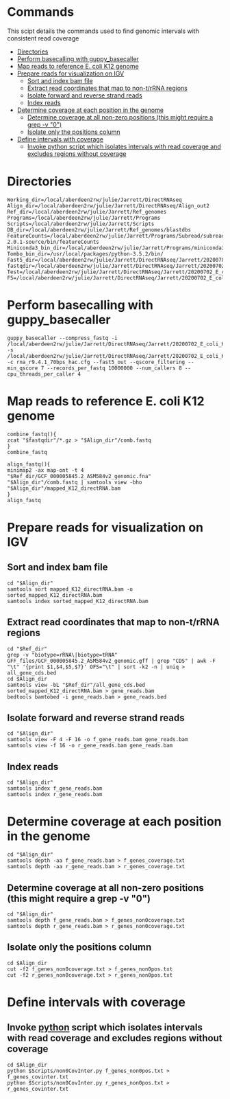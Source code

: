 # Commands
This scipt details the commands used to find genomic intervals with consistent read coverage

<!-- MarkdownTOC autolink="true" -->

- [Directories](#directories)
- [Perform basecalling with guppy_basecaller](#perform-basecalling-with-guppy_basecaller)
- [Map reads to reference E. coli K12 genome](#map-reads-to-reference-e-coli-k12-genome)
- [Prepare reads for visualization on IGV](#prepare-reads-for-visualization-on-igv)
	- [Sort and index bam file](#sort-and-index-bam-file)
	- [Extract read coordinates that map to non-t/rRNA regions](#extract-read-coordinates-that-map-to-non-trrna-regions)
	- [Isolate forward and reverse strand reads](#isolate-forward-and-reverse-strand-reads)
	- [Index reads](#index-reads)
- [Determine coverage at each position in the genome](#determine-coverage-at-each-position-in-the-genome)
	- [Determine coverage at all non-zero positions \(this might require a grep -v "0"\)](#determine-coverage-at-all-non-zero-positions-this-might-require-a-grep--v-0)
	- [Isolate only the positions column](#isolate-only-the-positions-column)
- [Define intervals with coverage](#define-intervals-with-coverage)
	- [Invoke python script which isolates intervals with read coverage and excludes regions without coverage](#invoke-python-script-which-isolates-intervals-with-read-coverage-and-excludes-regions-without-coverage)

<!-- /MarkdownTOC -->

# Directories
```{bash, eval = F}
Working_dir=/local/aberdeen2rw/julie/Jarrett/DirectRNAseq
Align_dir=/local/aberdeen2rw/julie/Jarrett/DirectRNAseq/Align_out2
Ref_dir=/local/aberdeen2rw/julie/Jarrett/Ref_genomes
Programs=/local/aberdeen2rw/julie/Jarrett/Programs
Scripts=/local/aberdeen2rw/julie/Jarrett/Scripts
DB_dir=/local/aberdeen2rw/julie/Jarrett/Ref_genomes/blastdbs
FeatureCounts=/local/aberdeen2rw/julie/Jarrett/Programs/Subread/subread-2.0.1-source/bin/featureCounts
Miniconda3_bin_dir=/local/aberdeen2rw/julie/Jarrett/Programs/miniconda3/bin
Tombo_bin_dir=/usr/local/packages/python-3.5.2/bin/
Fast5_dir=/local/aberdeen2rw/julie/Jarrett/DirectRNAseq/Jarrett/20200702_E_coli_K12_direct_totRNA/20200702_E_coli_K12_direct_totRNA/20200702_2003_MN21969_FAN42967_b833baa7/fast5/
fastqdir=/local/aberdeen2rw/julie/Jarrett/DirectRNAseq/Jarrett/20200702_E_coli_K12_direct_totRNA/20200702_E_coli_K12_direct_totRNA/20200702_2003_MN21969_FAN42967_b833baa7/fastq2/pass
Test=/local/aberdeen2rw/julie/Jarrett/DirectRNAseq/Jarrett/20200702_E_coli_K12_direct_totRNA/20200702_E_coli_K12_direct_totRNA/20200702_2003_MN21969_FAN42967_b833baa7/fastq2/Test
F5=/local/aberdeen2rw/julie/Jarrett/DirectRNAseq/Jarrett/20200702_E_coli_K12_direct_totRNA/20200702_E_coli_K12_direct_totRNA/20200702_2003_MN21969_FAN42967_b833baa7/fastq2/Test/Single_Fast5_test/0
```
# Perform basecalling with guppy_basecaller
```{bash, eval = F}
guppy_basecaller --compress_fastq -i /local/aberdeen2rw/julie/Jarrett/DirectRNAseq/Jarrett/20200702_E_coli_K12_direct_totRNA/20200702_E_coli_K12_direct_totRNA/20200702_2003_MN21969_FAN42967_b833baa7/fast5/ -s /local/aberdeen2rw/julie/Jarrett/DirectRNAseq/Jarrett/20200702_E_coli_K12_direct_totRNA/20200702_E_coli_K12_direct_totRNA/20200702_2003_MN21969_FAN42967_b833baa7/fastq2/ -c rna_r9.4.1_70bps_hac.cfg --fast5_out --qscore_filtering --min_qscore 7 --records_per_fastq 10000000 --num_callers 8 --cpu_threads_per_caller 4
```
# Map reads to reference E. coli K12 genome
```{bash, eval = F}
combine_fastq(){
zcat "$fastqdir"/*.gz > "$Align_dir"/comb.fastq
}
combine_fastq

align_fastq(){
minimap2 -ax map-ont -t 4 "$Ref_dir/GCF_000005845.2_ASM584v2_genomic.fna" "$Align_dir"/comb.fastq | samtools view -bho "$Align_dir"/mapped_K12_directRNA.bam
}
align_fastq
```
# Prepare reads for visualization on IGV
## Sort and index bam file 
```{bash, eval = F}
cd "$Align_dir"
samtools sort mapped_K12_directRNA.bam -o sorted_mapped_K12_directRNA.bam
samtools index sorted_mapped_K12_directRNA.bam
```
## Extract read coordinates that map to non-t/rRNA regions
```{bash, eval = F}
cd "$Ref_dir"
grep -v "biotype=rRNA\|biotype=tRNA" GFF_files/GCF_000005845.2_ASM584v2_genomic.gff | grep "CDS" | awk -F "\t" '{print $1,$4,$5,$7}' OFS="\t" | sort -k2 -n | uniq > all_gene_cds.bed
cd $Align_dir
samtools view -bL "$Ref_dir"/all_gene_cds.bed sorted_mapped_K12_directRNA.bam > gene_reads.bam
bedtools bamtobed -i gene_reads.bam > gene_reads.bed
```
## Isolate forward and reverse strand reads
```{bash, eval = F}
cd "$Align_dir"
samtools view -F 4 -F 16 -o f_gene_reads.bam gene_reads.bam
samtools view -f 16 -o r_gene_reads.bam gene_reads.bam
```
## Index reads
```{bash, eval = F}
cd "$Align_dir"
samtools index f_gene_reads.bam
samtools index r_gene_reads.bam
```
# Determine coverage at each position in the genome
```{bash, eval = F}
cd "$Align_dir"
samtools depth -aa f_gene_reads.bam > f_genes_coverage.txt
samtools depth -aa r_gene_reads.bam > r_genes_coverage.txt
```
## Determine coverage at all non-zero positions (this might require a grep -v "0")
```{bash, eval = F}
cd "$Align_dir"
samtools depth f_gene_reads.bam > f_genes_non0coverage.txt
samtools depth r_gene_reads.bam > r_genes_non0coverage.txt
```
## Isolate only the positions column
```{bash, eval = F}
cd $Align_dir
cut -f2 f_genes_non0coverage.txt > f_genes_non0pos.txt
cut -f2 r_genes_non0coverage.txt > r_genes_non0pos.txt
```
# Define intervals with coverage
## Invoke [python](https://github.com/jarrettlebov/OperonPredict/blob/main/CoverageIntervals/PythonScripts/non0CovInter.py) script which isolates intervals with read coverage and excludes regions without coverage
```{bash, eval = F}
cd $Align_dir
python $Scripts/non0CovInter.py f_genes_non0pos.txt > f_genes_covinter.txt
python $Scripts/non0CovInter.py r_genes_non0pos.txt > r_genes_covinter.txt
```

